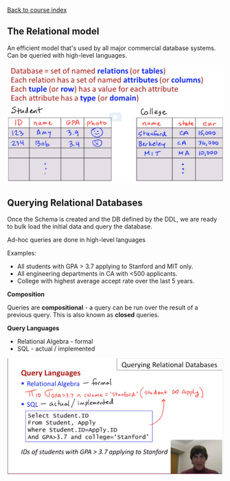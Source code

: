 [Back to course index](../index.md)

## The Relational model

An efficient model that's used by all major commercial database systems. Can be queried with high-level languages.

![The Relational Model](../assets/relationa-model-visualized.png)

## Querying Relational Databases

Once the Schema is created and the DB defined by the DDL, we are ready to bulk load the initial data and query the database.

Ad-hoc queries are done in high-level languages

Examples:

- All students with GPA > 3.7 applying to Stanford and MIT only.
- All engineering departments in CA with <500 applicants.
- College with highest average accept rate over the last 5 years.

**Composition**

Queries are **compositional** - a query can be run over the result of a previous query. This is also known as **closed** queries.

**Query Languages**

- Relational Algebra - formal
- SQL - actual / implemented

![Query Languages example](../assets/query-languages-1.png)
